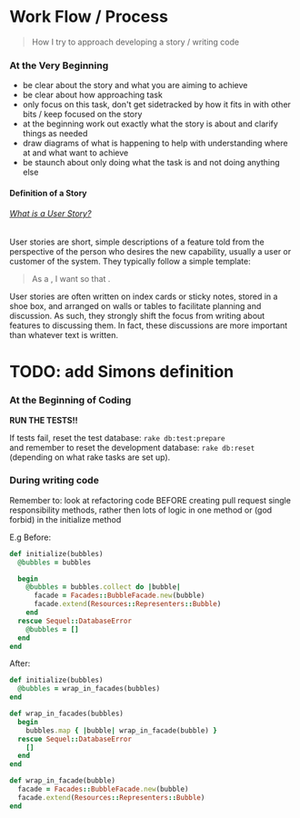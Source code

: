 # Work Flow / Process
> How I try to approach developing a story / writing code


### At the Very Beginning
- be clear about the story and what you are aiming to achieve
- be clear about how approaching task
- only focus on this task, don't get sidetracked by how it fits in with other bits / keep focused on the story
- at the beginning work out exactly what the story is about and clarify things as needed
- draw diagrams of what is happening to help with understanding where at and what want to achieve
- be staunch about only doing what the task is and not doing anything else

#### Definition of a Story
###### [What is a User Story?](https://www.mountaingoatsoftware.com/agile/user-stories)

User stories are short, simple descriptions of a feature told from the perspective of the person who desires the new capability, usually a user or customer of the system. They typically follow a simple template:
> As a <type of user>, I want <some goal> so that <some reason>.

User stories are often written on index cards or sticky notes, stored in a shoe box, and arranged on walls or tables to facilitate planning and discussion. As such, they strongly shift the focus from writing about features to discussing them. In fact, these discussions are more important than whatever text is written.

# TODO: add Simons definition


### At the Beginning of Coding

**RUN THE TESTS!!**

If tests fail, reset the test database: `rake db:test:prepare`  
and remember to reset the development database: `rake db:reset` (depending on what rake tasks are set up).


### During writing code

Remember to:
look at refactoring code BEFORE creating pull request
single responsibility methods, rather then lots of logic in one method or (god forbid) in the initialize method

E.g
Before:

```ruby
def initialize(bubbles)
  @bubbles = bubbles

  begin
    @bubbles = bubbles.collect do |bubble|
      facade = Facades::BubbleFacade.new(bubble)
      facade.extend(Resources::Representers::Bubble)
    end
  rescue Sequel::DatabaseError
    @bubbles = []
  end
end
```

After:
```ruby
def initialize(bubbles)
  @bubbles = wrap_in_facades(bubbles)
end

def wrap_in_facades(bubbles)
  begin
    bubbles.map { |bubble| wrap_in_facade(bubble) }
  rescue Sequel::DatabaseError
    []
  end
end

def wrap_in_facade(bubble)
  facade = Facades::BubbleFacade.new(bubble)
  facade.extend(Resources::Representers::Bubble)
end
```
